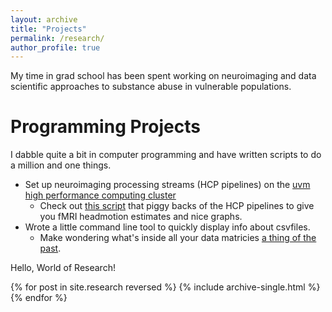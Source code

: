 ```yaml
---
layout: archive
title: "Projects"
permalink: /research/
author_profile: true
---
```

My time in grad school has been spent working on neuroimaging and data scientific approaches to substance abuse in vulnerable populations.

# Programming Projects
I dabble quite a bit in computer programming and have written scripts to do a million and one things.
* Set up neuroimaging processing streams (HCP pipelines) on the [uvm high performance computing cluster](https://www.uvm.edu/vacc)
  * Check out [this script](https://github.com/PhilipSpechler/fMRI-HeadMotion-Checker) that piggy backs of the HCP pipelines to give you 
  fMRI headmotion estimates and nice graphs.
* Wrote a little command line tool to quickly display info about csvfiles.
  * Make wondering what's inside all your data matricies [a thing of the past](https://github.com/PhilipSpechler/csvnome).

Hello, World of Research!


{% for post in site.research reversed %}
  {% include archive-single.html %}
{% endfor %}
